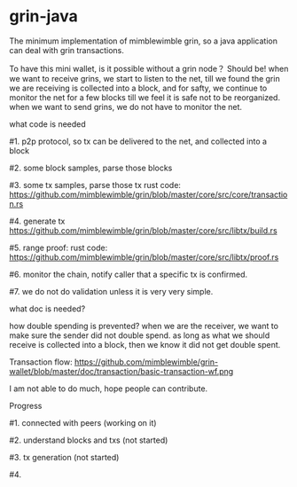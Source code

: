 # grin-java
The minimum implementation of mimblewimble grin, so a java application can deal with grin transactions.

To have this mini wallet, is it possible without a grin node？ Should be!
when we want to receive grins, we start to listen to the net, till we found the grin we are receiving is collected into a block,
and for safty, we continue to monitor the net for a few blocks till we feel it is safe not to be reorganized.
when we want to send grins, we do not have to monitor the net.



what code is needed

#1. p2p protocol, so tx can be delivered to the net, and collected into a block

#2. some block samples, parse those blocks

#3. some tx samples, parse those tx
    rust code: https://github.com/mimblewimble/grin/blob/master/core/src/core/transaction.rs
    
#4. generate tx
    https://github.com/mimblewimble/grin/blob/master/core/src/libtx/build.rs
    
#5. range proof:
    rust code: https://github.com/mimblewimble/grin/blob/master/core/src/libtx/proof.rs
    
#6. monitor the chain, notify caller that a specific tx is confirmed.

#7. we do not do validation unless it is very very simple.


what doc is needed?

how double spending is prevented?
    when we are the receiver, we want to make sure the sender did not double spend.
    as long as what we should receive is collected into a block, then we know it did not get double spent.
    

Transaction flow: 
https://github.com/mimblewimble/grin-wallet/blob/master/doc/transaction/basic-transaction-wf.png


I am not able to do much, hope people can contribute.


Progress

#1. connected with peers (working on it)

#2. understand blocks and txs (not started)

#3. tx generation (not started)

#4. 






